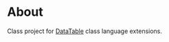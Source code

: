 ﻿# About

Class project for [DataTable](https://docs.microsoft.com/en-us/dotnet/api/system.data.datatable?view=net-5.0) class language extensions.